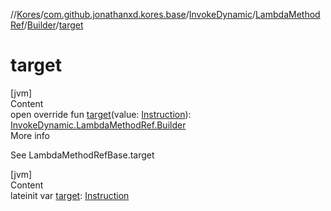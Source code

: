 //[Kores](../../../../index.md)/[com.github.jonathanxd.kores.base](../../../index.md)/[InvokeDynamic](../../index.md)/[LambdaMethodRef](../index.md)/[Builder](index.md)/[target](target.md)



# target  
[jvm]  
Content  
open override fun [target](target.md)(value: [Instruction](../../../../com.github.jonathanxd.kores/-instruction/index.md)): [InvokeDynamic.LambdaMethodRef.Builder](index.md)  
More info  


See LambdaMethodRefBase.target

  


[jvm]  
Content  
lateinit var [target](target.md): [Instruction](../../../../com.github.jonathanxd.kores/-instruction/index.md)  




